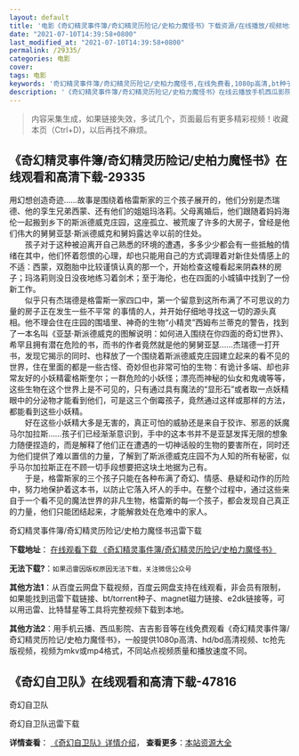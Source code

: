 ```yaml
---
layout: default
title: '电影《奇幻精灵事件簿/奇幻精灵历险记/史柏力魔怪书》下载资源/在线播放/视频地址/1080p/高清/蓝光'
date: "2021-07-10T14:39:58+0800"
last_modified_at: "2021-07-10T14:39:58+0800"
permalink: /29335/
categories: 电影
cover:
tags: 电影
keywords: '奇幻精灵事件簿/奇幻精灵历险记/史柏力魔怪书,在线免费看,1080p高清,bt种子,torrent,百度云盘,magnet,磁力链,迅雷下载资源'
description: '《奇幻精灵事件簿/奇幻精灵历险记/史柏力魔怪书》在线云播放手机西瓜影院吉吉影音免费看，1080p高清bd/hd未删减完整版和tc抢先枪版，mkv/mp4格式，附带bt/torrent种子、magnet/磁力链、百度云盘、网盘资源迅雷下载链接'
---
```


>内容采集生成，如果链接失效，多试几个，页面最后有更多精彩视频！收藏本页（Ctrl+D)，以后再找不麻烦。


## 《奇幻精灵事件簿/奇幻精灵历险记/史柏力魔怪书》在线观看和高清下载-29335

用幻想创造奇迹&hellip;…故事是围绕着格雷斯家的三个孩子展开的，他们分别是杰瑞德、他的孪生兄弟西蒙、还有他们的姐姐玛洛莉。父母离婚后，他们跟随着妈妈海伦一起搬到乡下的斯派德威克庄园，这座孤立、被荒废了许多的大房子，曾经是他们伟大的舅舅亚瑟·斯派德威克和舅妈露达辛以前的住处。<br />　　孩子对于这种被迫离开自己熟悉的环境的遭遇，多多少少都会有一些抵触的情绪在其中，他们怀着怨恨的心理，却也只能用自己的方式调理着对新住处情感上的不适：西蒙，双胞胎中比较谨慎认真的那一个，开始检查这幢看起来阴森林的房子；玛洛莉则没日没夜地练习着剑术；至于海伦，也在四面的小城镇中找到了一份新工作。<br />　　似乎只有杰瑞德是格雷斯一家四口中，第一个留意到这所布满了不可思议的力量的房子正在发生一些不平常 的事情的人，并开始仔细地寻找这一切的源头真相。他不理会住在庄园的围墙里、神奇的生物“小精灵&rdquo;西姆布兰蒂克的警告，找到了一本名叫《亚瑟&middot;斯派德威克的图解说明：如何进入围绕在你四面的奇幻世界》、希罕且拥有潜在危险的书，而书的作者竟然就是他的舅舅亚瑟&hellip;…杰瑞德一打开书，发现它揭示的同时、也释放了一个围绕着斯派德威克庄园建立起来的看不见的世界，住在里面的都是一些古怪、奇妙但也非常可怕的生物：有诡计多端、却也非常友好的小妖精霍格斯奎尔；一群危险的小妖怪；漂亮而神秘的仙女和鬼魂等等，这些生物在这个世界上是不可见的，只有通过具有魔法的&ldquo;显形石&rdquo;或者取一点妖精眼中的分泌物才能看到他们，可是这三个倒霉孩子，竟然通过这样或那样的方法，都能看到这些小妖精。<br />　　好在这些小妖精大多是无害的，真正可怕的威胁还是来自于狡诈、邪恶的妖魔马尔加拉斯&hellip;…孩子们已经渐渐意识到，手中的这本书并不是亚瑟发挥无限的想象力随便捏造的，而是解释了他们正在遭遇的一切神话般的生物的要害所在，同时还为他们提供了难以置信的力量，了解到了斯派德威克庄园不为人知的所有秘密，似乎马尔加拉斯正在不顾一切手段想要把这块土地据为己有。<br />　　于是，格雷斯家的三个孩子只能在各种布满了奇幻、情感、悬疑和动作的历险中，努力地保护着这本书，以防止它落入坏人的手中。在整个过程中，通过这些来自于一个看不见的魔法世界的非凡生物，格雷斯的每一个孩子，都会发现自己真正的力量，他们只能团结起来，才能解救处在危难中的家人。


奇幻精灵事件簿/奇幻精灵历险记/史柏力魔怪书迅雷下载

**下载地址**： [在线观看下载 《奇幻精灵事件簿/奇幻精灵历险记/史柏力魔怪书》](https://www.993dy.com//vod-detail-id-19298.html) 


**无法下载?**：`如果迅雷因版权原因无法下载，关注微信公众号 `

**其他方法1**：从百度云网盘下载视频，百度云网盘支持在线观看，非会员有限制，如果能找到迅雷下载链接、bt/torrent种子、magnet磁力链接、e2dk链接等，可以用迅雷、比特彗星等工具将完整视频下载到本地。

**其他方法2**：用手机云播、西瓜影院、吉吉影音等在线免费观看《奇幻精灵事件簿/奇幻精灵历险记/史柏力魔怪书》，一般提供1080p高清、hd/bd高清视频、tc抢先版视频，视频为mkv或mp4格式，不同站点视频质量和播放速度不同。


## 《奇幻自卫队》在线观看和高清下载-47816

奇幻自卫队<!---剧情end--->


奇幻自卫队迅雷下载

**详情查看**： [《奇幻自卫队》详情介绍](/movie/47816/)， **查看更多**：[本站资源大全](/movie/t/all/)

